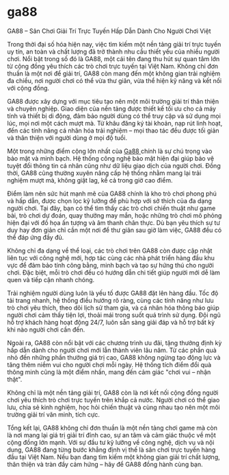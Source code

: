 # ga88
GA88 – Sân Chơi Giải Trí Trực Tuyến Hấp Dẫn Dành Cho Người Chơi Việt

Trong thời đại số hóa hiện nay, việc tìm kiếm một nền tảng giải trí trực tuyến uy tín, an toàn và chất lượng đã trở thành nhu cầu thiết yếu của nhiều người chơi. Nổi bật trong số đó là GA88, một cái tên đang thu hút sự quan tâm lớn từ cộng đồng yêu thích các trò chơi trực tuyến tại Việt Nam. Không chỉ đơn thuần là một nơi để giải trí, GA88 còn mang đến một không gian trải nghiệm đa chiều, nơi người chơi có thể vừa thư giãn, vừa thể hiện kỹ năng và kết nối với cộng đồng.

GA88 được xây dựng với mục tiêu tạo nên một môi trường giải trí thân thiện và chuyên nghiệp. Giao diện của nền tảng được thiết kế tối ưu cho cả máy tính và thiết bị di động, đảm bảo người dùng có thể truy cập và sử dụng mọi lúc, mọi nơi một cách mượt mà. Từ khâu đăng ký tài khoản, nạp rút linh hoạt, đến các tính năng cá nhân hóa trải nghiệm – mọi thao tác đều được tối giản và thân thiện với người dùng ở mọi độ tuổi.

Một trong những điểm cộng lớn nhất của <a href="https://ga88-vn.com"> Ga88 </a>  chính là sự chú trọng vào bảo mật và minh bạch. Hệ thống công nghệ bảo mật hiện đại giúp bảo vệ tuyệt đối thông tin cá nhân cũng như dữ liệu giao dịch của người chơi. Đồng thời, GA88 cũng thường xuyên nâng cấp hệ thống nhằm mang lại trải nghiệm mượt mà, không giật lag, kể cả trong giờ cao điểm.

Điểm làm nên sức hút mạnh mẽ của GA88 chính là kho trò chơi phong phú và hấp dẫn, được chọn lọc kỹ lưỡng để phù hợp với sở thích của đa dạng người chơi. Tại đây, bạn có thể tìm thấy các trò chơi chiến thuật như game bài, trò chơi dự đoán, quay thưởng may mắn, hoặc những trò chơi mô phỏng hiện đại với đồ họa ấn tượng và âm thanh chân thực. Dù bạn yêu thích sự tư duy hay đơn giản chỉ cần một nơi để thư giãn sau giờ làm việc, GA88 đều có thể đáp ứng đầy đủ.

Không chỉ đa dạng về thể loại, các trò chơi trên GA88 còn được cập nhật liên tục với công nghệ mới, hợp tác cùng các nhà phát triển hàng đầu khu vực để đảm bảo tính công bằng, minh bạch và tạo sự hứng thú cho người chơi. Đặc biệt, mỗi trò chơi đều có hướng dẫn chi tiết giúp người mới dễ làm quen và tiếp cận nhanh chóng.

Trải nghiệm người dùng luôn là yếu tố được GA88 đặt lên hàng đầu. Tốc độ tải trang nhanh, hệ thống điều hướng rõ ràng, cùng các tính năng như lưu trò chơi yêu thích, theo dõi lịch sử tham gia, và cá nhân hóa thông báo giúp người chơi cảm thấy tiện lợi, thoải mái trong suốt quá trình sử dụng. Đội ngũ hỗ trợ khách hàng hoạt động 24/7, luôn sẵn sàng giải đáp và hỗ trợ bất kỳ khi nào người chơi cần đến.

Ngoài ra, GA88 còn nổi bật với các chương trình ưu đãi, tặng thưởng định kỳ hấp dẫn dành cho người chơi mới lẫn thành viên lâu năm. Từ các phần quà nhỏ đến những phần thưởng giá trị cao, GA88 không ngừng tạo động lực và tăng thêm niềm vui cho người chơi mỗi ngày. Hệ thống tích điểm đổi quà thông minh cũng là một điểm nhấn, mang đến cảm giác "chơi vui – nhận thật".

Không chỉ là một nền tảng giải trí, GA88 còn là nơi kết nối cộng đồng người chơi yêu thích trò chơi trực tuyến trên khắp cả nước. Người chơi có thể giao lưu, chia sẻ kinh nghiệm, học hỏi chiến thuật và cùng nhau tạo nên một môi trường giải trí văn minh, tích cực.

Tổng kết lại, GA88 không chỉ đơn thuần là một nền tảng chơi game mà còn là nơi mang lại giá trị giải trí đỉnh cao, sự an tâm và cảm giác thuộc về một cộng đồng lớn mạnh. Với sự đầu tư kỹ lưỡng về công nghệ, dịch vụ và nội dung, GA88 đang từng bước khẳng định vị thế là sân chơi trực tuyến hàng đầu tại Việt Nam. Nếu bạn đang tìm kiếm một không gian giải trí chất lượng, thân thiện và tràn đầy cảm hứng – hãy để GA88 đồng hành cùng bạn.

